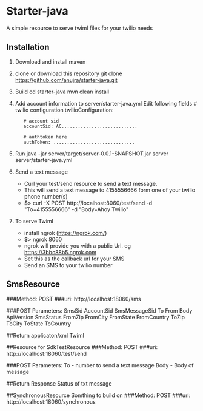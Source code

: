 
# Starter-java
A simple resource to serve twiml files for your twilio needs

## Installation
1. Download and install maven
2. clone or download this repository
    git clone https://github.com/anujra/starter-java.git
3. Build
    cd starter-java
    mvn clean install
4. Add account information to server/starter-java.yml
    Edit following fields
        # twilio configuration
        twilioConfiguration:

          # account sid
          accountSid: AC............................

          # authtoken here
          authToken: ..............................
5. Run
    java -jar server/target/server-0.0.1-SNAPSHOT.jar server server/starter-java.yml

6. Send a text message
    - Curl your test/send resource to send a text message.
    - This will send a text message to 4155556666 form one of your twilio phone number(s)
    - $> curl -X POST http://localhost:8060/test/send -d "To=4155556666" -d "Body=Ahoy Twilio"

7. To serve Twiml
    - install ngrok (https://ngrok.com/)
    - $> ngrok 8060
    - ngrok will provide you with a public Url. eg https://3bbc88b5.ngrok.com
    - Set this as the callback url for your SMS
    - Send an SMS to your twilio number

## SmsResource
###Method:
    POST
###uri:
    http://localhost:18060/sms

###POST Parameters:
    SmsSid
    AccountSid
    SmsMessageSid
    To
    From
    Body
    ApiVersion
    SmsStatus
    FromZip
    FromCity
    FromState
    FromCountry
    ToZip
    ToCity
    ToState
    ToCountry

##Return applicaton/xml
    Twiml

##Resource for SdkTestResource
###Method:
    POST
###uri:
    http://localhost:18060/test/send

###POST Parameters:
    To - number to send a text message
    Body - Body of message

##Return Response
Status of txt message

##SynchronousResource
Somthing to build on
###Method:
    POST
###uri:
    http://localhost:18060/synchronous

